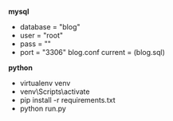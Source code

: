 **mysql**
 - database = "blog" 
 - user = "root" 
 - pass = "" 	
 - port = "3306"
blog.conf
current = (blog.sql)
	
**python**

 - virtualenv venv
 - venv\Scripts\activate
 - pip install -r requirements.txt
 - python run.py
